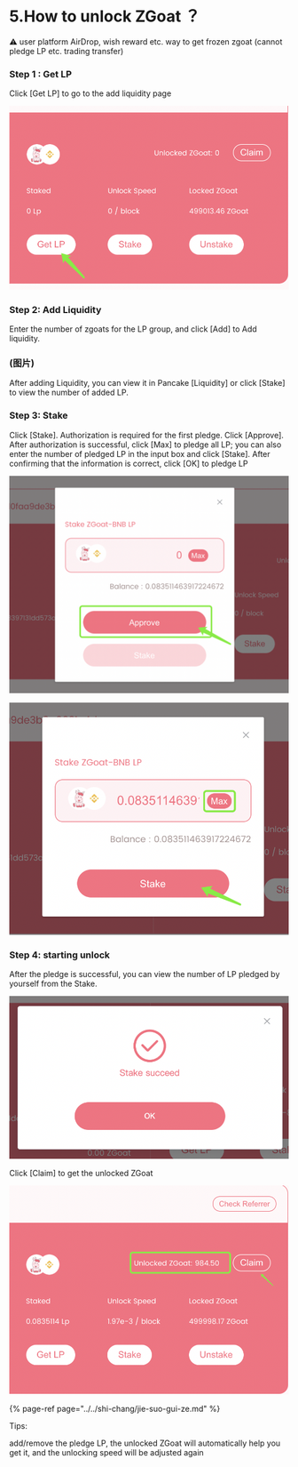 # 5.How to unlock ZGoat ？

⚠️ user platform AirDrop, wish reward etc. way to get frozen zgoat \(cannot pledge LP etc. trading transfer\)

### Step 1 : Get LP

Click \[Get LP\] to go to the add liquidity page

![](../../.gitbook/assets/ru-he-jie-suo-zgoat1.png)

### Step 2: Add Liquidity

Enter the number of zgoats for the LP group, and click \[Add\] to Add liquidity.

### \(图片\)

After adding Liquidity, you can view it in Pancake \[Liquidity\] or click \[Stake\] to view the number of added LP.

### Step 3: Stake

Click \[Stake\]. Authorization is required for the first pledge. Click \[Approve\]. After authorization is successful, click \[Max\] to pledge all LP; you can also enter the number of pledged LP in the input box and click \[Stake\]. After confirming that the information is correct, click \[OK\] to pledge LP

![](../../.gitbook/assets/ru-he-jie-suo-zgoat2.png)

![](../../.gitbook/assets/ru-he-jie-suo-zgoat3.png)

### Step 4: starting unlock

After the pledge is successful, you can view the number of LP pledged by yourself from the Stake.

![](../../.gitbook/assets/ru-he-jie-suo-zgoat4.png)

Click \[Claim\] to get the unlocked ZGoat

![](../../.gitbook/assets/ru-he-jie-suo-zgoat5.png)

{% page-ref page="../../shi-chang/jie-suo-gui-ze.md" %}

Tips:

add/remove the pledge LP, the unlocked ZGoat will automatically help you get it, and the unlocking speed will be adjusted again




